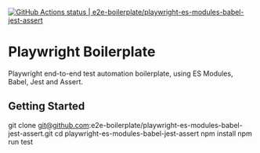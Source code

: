 [![GitHub Actions status | e2e-boilerplate/playwright-es-modules-babel-jest-assert](https://github.com/e2e-boilerplate/playwright-es-modules-babel-jest-assert/workflows/playwright-es-modules-babel-jest-assert/badge.svg)](https://github.com/e2e-boilerplate/playwright-es-modules-babel-jest-assert/actions?workflow=playwright-es-modules-babel-jest-assert)

# Playwright Boilerplate

Playwright end-to-end test automation boilerplate, using ES Modules, Babel, Jest and Assert.

## Getting Started

git clone git@github.com:e2e-boilerplate/playwright-es-modules-babel-jest-assert.git
cd playwright-es-modules-babel-jest-assert
npm install
npm run test
